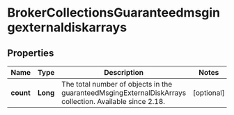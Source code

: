 
# BrokerCollectionsGuaranteedmsgingexternaldiskarrays

## Properties
Name | Type | Description | Notes
------------ | ------------- | ------------- | -------------
**count** | **Long** | The total number of objects in the guaranteedMsgingExternalDiskArrays collection. Available since 2.18. |  [optional]



